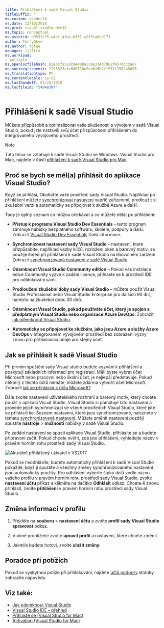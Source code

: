 ```yaml
---
title: Přihlášení k sadě Visual Studio
titleSuffix: ''
ms.custom: seodec18
ms.date: 12/10/2018
ms.prod: visual-studio-dev15
ms.topic: conceptual
ms.assetid: b9531c25-e4cf-43ae-b331-a9f31a8cd171
author: TerryGLee
ms.author: tglee
manager: jillfra
ms.workload:
- multiple
ms.openlocfilehash: b2ebcfa51dc04408a5cea334d7d62f457dcc3ae7
ms.sourcegitcommit: 2193323efc608118e0ce6f6b2ff532f158245d56
ms.translationtype: MT
ms.contentlocale: cs-CZ
ms.lasthandoff: 01/25/2019
ms.locfileid: "54948307"
---
```

# <a name="sign-in-to-visual-studio"></a>Přihlášení k sadě Visual Studio

Můžete přizpůsobit a optimalizovat vaše zkušenosti s vývojem v sadě Visual Studio, pokud jste nastavili svůj účet přizpůsobení přihlášením do integrovaného vývojového prostředí.

> [!NOTE]
> Toto téma se vztahuje k sadě Visual Studio ve Windows. Visual Studio pro Mac, najdete v části [přihlášení k sadě Visual Studio pro Mac](/visualstudio/mac/signing-in).

## <a name="why-should-i-sign-in-to-visual-studio"></a>Proč se bych se měl(a) přihlásit do aplikace Visual Studio?

Když se přihlásí, Obohaťte vaše prostředí sady Visual Studio. Například po přihlášení můžete [synchronizovat nastavení](synchronized-settings-in-visual-studio.md) napříč zařízeními, prodloužit si zkušební verzi a automaticky se připojovat k službě Azure a další.

Tady je úplný seznam co můžou očekávat a co můžete dělat po přihlášení:

- **Přístup k programu Visual Studio Dev Essentials** – tento program zahrnuje nabídky bezplatného softwaru, školení, podpory a další. Zobrazit [Visual Studio Dev Essentials](http://aka.ms/vsdevhelp) Další informace.

- **Synchronizovat nastavení sady Visual Studio** – nastavení, které přizpůsobíte, například vazby klíčů, rozložení oken a barevný motiv, se použije ihned při přihlášení k sadě Visual Studio na libovolném zařízení. Zobrazit [synchronizovaná nastavení v sadě Visual Studio](../ide/synchronized-settings-in-visual-studio.md).

- **Odemknout Visual Studio Community edition** – Pokud vás instalace edice Community vyzve k zadání licence, přihlaste se k prostředí IDE pro odblokování sami.

- **Prodloužení zkušební doby sady Visual Studio** – můžete použít Visual Studio Professional nebo Visual Studio Enterprise pro dalších 90 dní, namísto na zkušební dobu 30 dnů.

- **Odemknout Visual Studio, pokud používáte účet, který je spojen s předplatným Visual Studia nebo organizace Azure DevOps**. Zobrazit [jak odemknout Visual Studio](../ide/how-to-unlock-visual-studio.md).

- **Automaticky se připojovat ke službám, jako jsou Azure a služby Azure DevOps** v integrovaném vývojovém prostředí bez zobrazení výzvy znovu pro přihlašovací údaje pro stejný účet.

## <a name="how-to-sign-in-to-visual-studio"></a>Jak se přihlásit k sadě Visual Studio

Při prvním spuštění sady Visual studio budete vyzváni k přihlášení a poskytují základních informací pro registraci. Měli byste vybrat účet Microsoft nebo pracovní nebo školní účet, je nejlepší představuje. Pokud některý z těchto účtů nemáte, můžete zdarma vytvořit účet Microsoft. Zobrazit [jak se přihlásím k účtu Microsoft?](http://windows.microsoft.com/windows-live/sign-up-create-account-how)

Dále zvolte nastavení uživatelského rozhraní a barevný motiv, který chcete použít v aplikaci Visual Studio. Visual Studio si pamatuje tato nastavení a provede jejich synchronizaci ve všech prostředích Visual Studio, které jste se přihlásili ke. Seznam nastavení, které jsou synchronizované, naleznete v tématu [synchronizovaná nastavení](../ide/synchronized-settings-in-visual-studio.md). Můžete změnit nastavení později spustíte **nástroje** > **možnosti** nabídky v sadě Visual Studio.

Po zadání nastavení se spustí aplikace Visual Studio, přihlásíte se a budete připraveni začít. Pokud chcete ověřit, zda jste přihlášeni, vyhledejte název v pravém horním rohu prostředí sady Visual Studio.

![Aktuálně přihlášený uživatel v VS2017](../ide/media/vs2017_username.png)

Pokud se neodhlásíte, budete automaticky přihlášení k sadě Visual Studio pokaždé, když ji spustíte a všechny změny synchronizovaného nastavení jsou automaticky použity. Pro odhlášení vyberte šipku dolů vedle názvu vašeho profilu v pravém horním rohu prostředí sady Visual Studio, zvolte **nastavení účtu** příkaz a klikněte na tlačítko **Odhlásit** odkaz. Chcete-li znovu přihlásit, zvolte **přihlášení** v pravém horním rohu prostředí sady Visual Studio.

## <a name="to-change-your-profile-information"></a>Změna informací v profilu

1. Přejděte na **souboru** > **nastavení účtu** a zvolte **profil sady Visual Studio spravovat** odkaz.

1. V okně prohlížeče zvolte **upravit profil** a nastavení, které chcete změnit.

1. Jakmile budete hotovi, zvolte **uložit změny**.

## <a name="troubleshooting"></a>Poradce při potížích

Pokud se vyskytnou potíže při přihlašování, najdete [účtů podpory](https://visualstudio.microsoft.com/subscriptions/support/) stránky zobrazíte nápovědu.

## <a name="see-also"></a>Viz také:

* [Jak odemknout Visual Studio](../ide/how-to-unlock-visual-studio.md)
* [Visual Studio IDE – přehled](../get-started/visual-studio-ide.md)
* [Přihlaste se (Visual Studio for Mac)](/visualstudio/mac/signing-in)
* [Activation (Visual Studio for Mac)](/visualstudio/mac/activation)